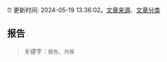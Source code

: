 :alarm_clock: 更新时间: 2024-05-19 13:36:02。[文章来源](/README.md)、[文章分类](/TAGS.md)

## 报告


> 关键字：`报告`、`月报`



